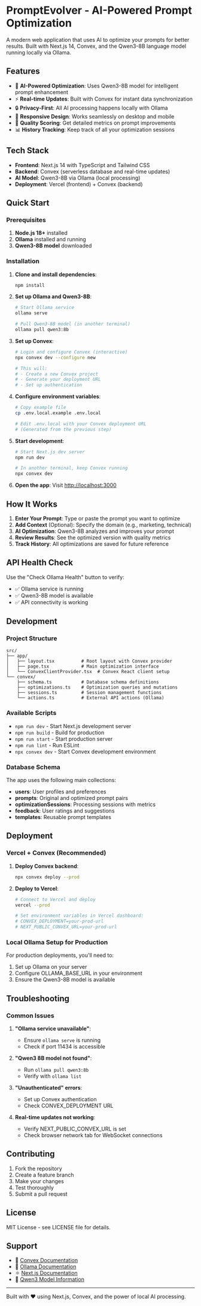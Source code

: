 # PromptEvolver - AI-Powered Prompt Optimization

A modern web application that uses AI to optimize your prompts for better results. Built with Next.js 14, Convex, and the Qwen3-8B language model running locally via Ollama.

## Features

- 🤖 **AI-Powered Optimization**: Uses Qwen3-8B model for intelligent prompt enhancement
- ⚡ **Real-time Updates**: Built with Convex for instant data synchronization
- 🔒 **Privacy-First**: All AI processing happens locally with Ollama
- 📱 **Responsive Design**: Works seamlessly on desktop and mobile
- 🎯 **Quality Scoring**: Get detailed metrics on prompt improvements
- 📊 **History Tracking**: Keep track of all your optimization sessions

## Tech Stack

- **Frontend**: Next.js 14 with TypeScript and Tailwind CSS
- **Backend**: Convex (serverless database and real-time updates)
- **AI Model**: Qwen3-8B via Ollama (local processing)
- **Deployment**: Vercel (frontend) + Convex (backend)

## Quick Start

### Prerequisites

1. **Node.js 18+** installed
2. **Ollama** installed and running
3. **Qwen3-8B model** downloaded

### Installation

1. **Clone and install dependencies**:

   ```bash
   npm install
   ```

2. **Set up Ollama and Qwen3-8B**:

   ```bash
   # Start Ollama service
   ollama serve

   # Pull Qwen3-8B model (in another terminal)
   ollama pull qwen3:8b
   ```

3. **Set up Convex**:

   ```bash
   # Login and configure Convex (interactive)
   npx convex dev --configure new

   # This will:
   # - Create a new Convex project
   # - Generate your deployment URL
   # - Set up authentication
   ```

4. **Configure environment variables**:

   ```bash
   # Copy example file
   cp .env.local.example .env.local

   # Edit .env.local with your Convex deployment URL
   # (Generated from the previous step)
   ```

5. **Start development**:

   ```bash
   # Start Next.js dev server
   npm run dev

   # In another terminal, keep Convex running
   npx convex dev
   ```

6. **Open the app**:
   Visit [http://localhost:3000](http://localhost:3000)

## How It Works

1. **Enter Your Prompt**: Type or paste the prompt you want to optimize
2. **Add Context** (Optional): Specify the domain (e.g., marketing, technical)
3. **AI Optimization**: Qwen3-8B analyzes and improves your prompt
4. **Review Results**: See the optimized version with quality metrics
5. **Track History**: All optimizations are saved for future reference

## API Health Check

Use the "Check Ollama Health" button to verify:

- ✅ Ollama service is running
- ✅ Qwen3-8B model is available
- ✅ API connectivity is working

## Development

### Project Structure

```
src/
├── app/
│   ├── layout.tsx          # Root layout with Convex provider
│   ├── page.tsx            # Main optimization interface
│   └── ConvexClientProvider.tsx  # Convex React client setup
└── convex/
    ├── schema.ts           # Database schema definitions
    ├── optimizations.ts    # Optimization queries and mutations
    ├── sessions.ts         # Session management functions
    └── actions.ts          # External API actions (Ollama)
```

### Available Scripts

- `npm run dev` - Start Next.js development server
- `npm run build` - Build for production
- `npm run start` - Start production server
- `npm run lint` - Run ESLint
- `npx convex dev` - Start Convex development environment

### Database Schema

The app uses the following main collections:

- **users**: User profiles and preferences
- **prompts**: Original and optimized prompt pairs
- **optimizationSessions**: Processing sessions with metrics
- **feedback**: User ratings and suggestions
- **templates**: Reusable prompt templates

## Deployment

### Vercel + Convex (Recommended)

1. **Deploy Convex backend**:

   ```bash
   npx convex deploy --prod
   ```

2. **Deploy to Vercel**:

   ```bash
   # Connect to Vercel and deploy
   vercel --prod

   # Set environment variables in Vercel dashboard:
   # CONVEX_DEPLOYMENT=your-prod-url
   # NEXT_PUBLIC_CONVEX_URL=your-prod-url
   ```

### Local Ollama Setup for Production

For production deployments, you'll need to:

1. Set up Ollama on your server
2. Configure OLLAMA_BASE_URL in your environment
3. Ensure the Qwen3-8B model is available

## Troubleshooting

### Common Issues

1. **"Ollama service unavailable"**:
   - Ensure `ollama serve` is running
   - Check if port 11434 is accessible

2. **"Qwen3 8B model not found"**:
   - Run `ollama pull qwen3:8b`
   - Verify with `ollama list`

3. **"Unauthenticated" errors**:
   - Set up Convex authentication
   - Check CONVEX_DEPLOYMENT URL

4. **Real-time updates not working**:
   - Verify NEXT_PUBLIC_CONVEX_URL is set
   - Check browser network tab for WebSocket connections

## Contributing

1. Fork the repository
2. Create a feature branch
3. Make your changes
4. Test thoroughly
5. Submit a pull request

## License

MIT License - see LICENSE file for details.

## Support

- 📖 [Convex Documentation](https://docs.convex.dev)
- 🦙 [Ollama Documentation](https://ollama.ai/docs)
- ⚛️ [Next.js Documentation](https://nextjs.org/docs)
- 🤖 [Qwen3 Model Information](https://huggingface.co/Qwen/Qwen3-8B)

---

Built with ❤️ using Next.js, Convex, and the power of local AI processing.
